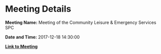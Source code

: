 # Meeting Details

**Meeting Name:** Meeting of the Community Leisure & Emergency Services SPC

**Date and Time:** 2017-12-18 14:30:00

**[Link to Meeting](https://www.limerick.ie/council/whats-on/meeting-community-leisure-emergency-services-spc-0)**
